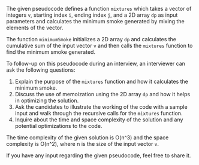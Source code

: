 The given pseudocode defines a function `mixtures` which takes a vector of integers `v`, starting index `i`, ending index `j`, and a 2D array `dp` as input parameters and calculates the minimum smoke generated by mixing the elements of the vector.

The function `minimumSmoke` initializes a 2D array `dp` and calculates the cumulative sum of the input vector `v` and then calls the `mixtures` function to find the minimum smoke generated.

To follow-up on this pseudocode during an interview, an interviewer can ask the following questions:
1. Explain the purpose of the `mixtures` function and how it calculates the minimum smoke.
2. Discuss the use of memoization using the 2D array `dp` and how it helps in optimizing the solution.
3. Ask the candidates to illustrate the working of the code with a sample input and walk through the recursive calls for the `mixtures` function.
4. Inquire about the time and space complexity of the solution and any potential optimizations to the code.

The time complexity of the given solution is O(n^3) and the space complexity is O(n^2), where n is the size of the input vector `v`.

If you have any input regarding the given pseudocode, feel free to share it.